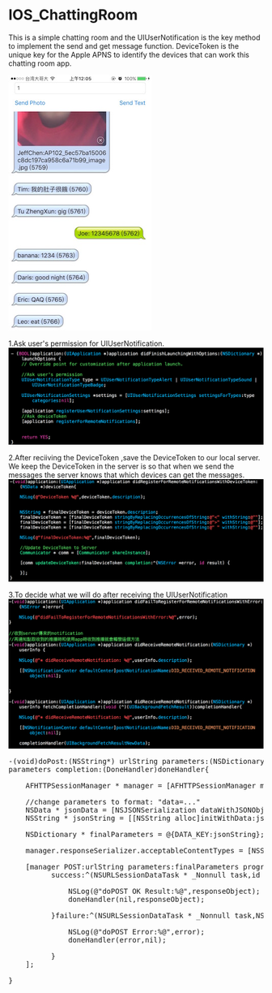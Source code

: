 # IOS_ChattingRoom
 
This is a simple chatting room and the UIUserNotification is the key method to implement the send and get message function.
DeviceToken is the unique key for the Apple APNS to identify the devices that can work this chatting room app.

<img src="https://raw.githubusercontent.com/chen-chien-lung/IOS_ChattingRoom/master/IMG_2765.jpg" width=283px height="504">
 
1.Ask user's permission for UIUserNotification.
<img src="https://github.com/chen-chien-lung/IOS_ChattingRoom/blob/master/RegistUserNotification.png?raw=true">

2.After reciiving the DeviceToken ,save the DeviceToken to our local server.
  We keep the DeviceToken in the server is so that when we send the messages the server knows that which devices can get the messages.
<img src="https://github.com/chen-chien-lung/IOS_ChattingRoom/blob/master/DeviceToken.png?raw=true">

3.To decide what we will do after receiving the UIUserNotification
<img src="https://github.com/chen-chien-lung/IOS_ChattingRoom/blob/master/UserNotification.png?raw=true">


<pre>
-(void)doPost:(NSString*) urlString parameters:(NSDictionary*)
parameters completion:(DoneHandler)doneHandler{
    
    AFHTTPSessionManager * manager = [AFHTTPSessionManager manager];
    
    //change parameters to format: "data=..."
    NSData * jsonData = [NSJSONSerialization dataWithJSONObject:parameters options:NSJSONWritingPrettyPrinted error:nil];
    NSString * jsonString = [[NSString alloc]initWithData:jsonData encoding:NSUTF8StringEncoding];
    
    NSDictionary * finalParameters = @{DATA_KEY:jsonString};
    
    manager.responseSerializer.acceptableContentTypes = [NSSet setWithObject:@"text/html"];
    
    [manager POST:urlString parameters:finalParameters progress:nil
          success:^(NSURLSessionDataTask * _Nonnull task,id _Nonnull responseObject){
              
              NSLog(@"doPOST OK Result:%@",responseObject);
              doneHandler(nil,responseObject);
        
          }failure:^(NSURLSessionDataTask * _Nonnull task,NSError *_Nonnull error){
              
              NSLog(@"doPOST Error:%@",error);
              doneHandler(error,nil);
        
          }
    ];
    
}
</pre>
